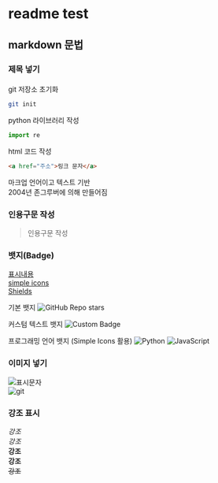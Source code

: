 # readme test

## markdown 문법
### 제목 넣기
####

git 저장소 초기화
```bash
git init
```

python 라이브러리 작성
```py
import re
```

html 코드 작성
```html
<a href="주소">링크 문자</a>
```

마크업 언어이고 텍스트 기반  
2004년 존그루버에 의해 만들어짐  

### 인용구문 작성
> 인용구문 작성

### 뱃지(Badge)
[표시내용](url)  
[simple icons](https://simpleicons.org)  
[Shields](https://shields.io)  

기본 뱃지
![GitHub Repo stars](https://img.shields.io/github/stars/github?style=social)

커스텀 텍스트 뱃지
![Custom Badge](https://img.shields.io/badge/Study-Markdown-blue)

프로그래밍 언어 뱃지 (Simple Icons 활용)
![Python](https://img.shields.io/badge/Python-3776AB?style=for-the-badge&logo=python&logoColor=white)
![JavaScript](https://img.shields.io/badge/JavaScript-F7DF1E?style=for-the-badge&logo=javascript&logoColor=black)

### 이미지 넣기 
![표시문자](url)  
![git](https://git-scm.com/images/logo@2x.png)

### 강조 표시  
*강조*  
_강조_  
**강조**  
__강조__  
~~강조~~  

